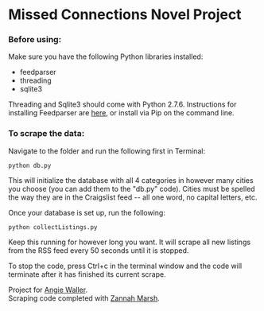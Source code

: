 # Missed Connections Novel Project

### Before using:

Make sure you have the following Python libraries installed:

* feedparser
* threading
* sqlite3

Threading and Sqlite3 should come with Python 2.7.6.  Instructions for installing Feedparser are [here](https://pypi.python.org/pypi/feedparser), or install via Pip on the command line.


### To scrape the data:

Navigate to the folder and run the following first in Terminal:

    python db.py

This will initialize the database with all 4 categories in however many cities you choose (you can add them to the "db.py" code).  Cities must be spelled the way they are in the Craigslist feed -- all one word, no capital letters, etc.

Once your database is set up, run the following:

	python collectListings.py

Keep this running for however long you want.  It will scrape all new listings from the RSS feed every 50 seconds until it is stopped.

To stop the code, press Ctrl+c in the terminal window and the code will terminate after it has finished its current scrape.


Project for [Angie Waller](http://angiewaller.com/).  
Scraping code completed with [Zannah Marsh](http://zannahbot.com/).